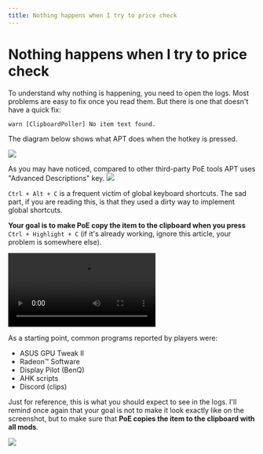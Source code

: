 ```yaml
---
title: Nothing happens when I try to price check
---
```


# Nothing happens when I try to price check

To understand why nothing is happening, you need to open the logs.
Most problems are easy to fix once you read them. But there is one that doesn't have a quick fix:
```
warn [ClipboardPoller] No item text found.
```

The diagram below shows what APT does when the hotkey is pressed.

![](https://i.imgur.com/gujMSBG.png)

As you may have noticed, compared to other third-party PoE tools APT uses "Advanced Descriptions" key.
![](https://i.imgur.com/fjLSIz9.png)

`Ctrl + Alt + C` is a frequent victim of global keyboard shortcuts. The sad part, if you are reading this, is that they used a dirty way to implement global shortcuts.

**Your goal is to make PoE copy the item to the clipboard when you press** `Ctrl + Highlight + C` (if it's already working, ignore this article, your problem is somewhere else).

<video controls loop>
  <source src="https://i.imgur.com/3qXPd6G.mp4" type="video/mp4">
</video>

As a starting point, common programs reported by players were:

- ASUS GPU Tweak II
- Radeon™ Software
- Display Pilot (BenQ)
- AHK scripts
- Discord (clips)

Just for reference, this is what you should expect to see in the logs.
I'll remind once again that your goal is not to make it look exactly like on the screenshot,
but to make sure that **PoE copies the item to the clipboard with all mods**.

![](https://i.imgur.com/LmDhl1O.png)
